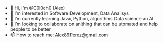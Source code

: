 - 👋 Hi, I’m @C0l0ch0 (Alex)
- 👀 I’m interested in Software Development, Data Analisys 
- 🌱 I’m currently learning Java, Python, algorithms Data science an AI 
- 💞️ I’m looking to collaborate on anithing that can be utomated and help people to be better
- 📫 How to reach me: Alex89Perez@gmail.com 

<!---
C0l0ch0/C0l0ch0 is a ✨ special ✨ repository because its `README.md` (this file) appears on your GitHub profile.
You can click the Preview link to take a look at your changes.
--->
